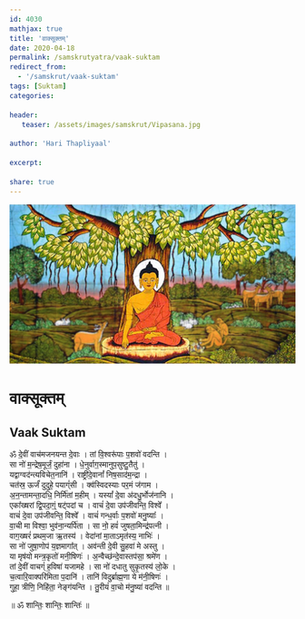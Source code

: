 ```yaml
---    
id: 4030    
mathjax: true    
title: 'वाक्सूक्तम्'    
date: 2020-04-18    
permalink: /samskrutyatra/vaak-suktam
redirect_from: 
  - '/samskrut/vaak-suktam'
tags: [Suktam]    
categories:    
    
header:    
   teaser: /assets/images/samskrut/Vipasana.jpg    
    
author: 'Hari Thapliyaal'    
    
excerpt:    
    
share: true    
---    
```

    
![](/assets/images/samskrut/Vipasana.jpg)    
    
# वाक्सूक्तम्    
## Vaak Suktam    
    
ॐ दे॒वीं वाच॑मजनयन्त दे॒वाः । तां वि॒श्वरू॑पाः प॒शवो॑ वदन्ति ।    
सा नो॑ म॒न्द्रेष॒मूर्जं॒ दुहा॑ना । धे॒नुर्वाग॒स्मानुप॒सुष्टु॒तैतु॑ ।    
यद्वाग्वद॑न्त्यविचेत॒नानि॑ । राष्ट्री॑दे॒वानां᳚ निष॒साद॑म॒न्द्रा ।    
चत॑स्र॒ ऊर्जं॑ दुदुहे॒ पयाग्ं॑सी । क्व॑स्विदस्याः पर॒मं ज॑गाम ।    
अ॒न॒न्तामन्ता॒दधि॒ निर्मि॑तां म॒हीम् । यस्यां᳚ दे॒वा अ॑दधु॒र्भोज॑नानि ।    
एका᳚ख्षरां द्वि॒पदा॒ग्ं॒ षट्॑पदां च । वाचं॑ दे॒वा उप॑जीवन्ति॒ विश्वे᳚ ।    
वाचं॑ दे॒वा उप॑जीवन्ति॒ विश्वे᳚  । वाचं॑ गन्ध॒र्वाः प॒शवो॑ मनु॒ष्याः᳚ ।    
वा॒ची मा विश्वा॒ भुव॑ना॒न्यर्पि॑ता । सा नो॒ हवं॑ जुषता॒मिन्द्र॑पत्नी ।    
वाग॒ख्षरं॑ प्रथम॒जा ऋ॒तस्य॑ । वेदा॑नां मा॒ताऽमृत॑स्य॒ नाभिः॑ ।    
सा नो॑ जुषा॒णोप॑ य॒ज्ञमागा᳚त् । अव॑न्ती दे॒वी सु॒हवा॑ मे अस्तु ।    
या मृष॑यो मन्त्र॒कृतो॑ मनी॒षिणः॑ । अ॒न्वैच्छ॑न्दे॒वास्तप॑सा॒ श्रमे॑ण ।    
तां दे॒वीं वाचग्ं॑ ह॒विषा॑ यजामहे । सा नो॑ दधातु सुकृ॒तस्य॑ लो॒के ।    
च॒त्वारि॒वाक्परि॑मिता प॒दानि॑ । तानि॑ विदुर्ब्राह्म॒णा ये म॑नी॒षिणः॑ ।    
गुहा॒ त्रीणि॒ निहि॑ता॒ नेङ्ग॑यन्ति । तु॒रीयं॑ वा॒चो म॑नु॒ष्या॑ वदन्ति ॥    
    
॥ ॐ शान्तिः॒ शान्तिः॒ शान्तिः॑ ॥     
    
